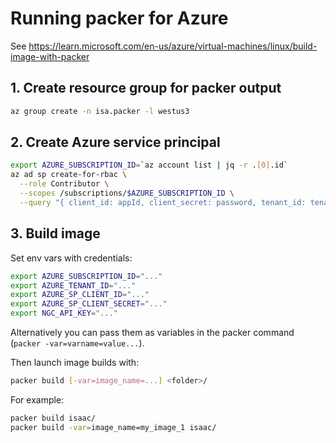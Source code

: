 # Running packer for Azure

See <https://learn.microsoft.com/en-us/azure/virtual-machines/linux/build-image-with-packer>

## 1. Create resource group for packer output

```sh
az group create -n isa.packer -l westus3
```

## 2. Create Azure service principal

```sh
export AZURE_SUBSCRIPTION_ID=`az account list | jq -r .[0].id`
az ad sp create-for-rbac \
  --role Contributor \
  --scopes /subscriptions/$AZURE_SUBSCRIPTION_ID \
  --query "{ client_id: appId, client_secret: password, tenant_id: tenant }"
```

## 3. Build image

Set env vars with credentials:

```sh
export AZURE_SUBSCRIPTION_ID="..."
export AZURE_TENANT_ID="..."
export AZURE_SP_CLIENT_ID="..."
export AZURE_SP_CLIENT_SECRET="..."
export NGC_API_KEY="..."
```

Alternatively you can pass them as variables in the packer command (`packer -var=varname=value...`).

Then launch image builds with:

```sh
packer build [-var=image_name=...] <folder>/
```

For example:

```sh
packer build isaac/
packer build -var=image_name=my_image_1 isaac/
```
